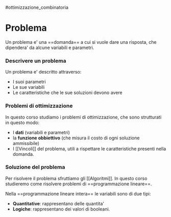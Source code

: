 #ottimizzazione_combinatoria 
# Problema

Un problema e' una ==domanda== a cui si vuole dare una risposta, che dipendera' da alcune variabili e parametri.


### Descrivere un problema
Un problema e' descritto attraverso:
- I suoi parametri
- Le sue variabili
- Le caratteristiche che le sue soluzioni devono avere

### Problemi di ottimizzazione
In questo corso studiamo i problemi di ottimizzazione, che sono strutturati in questo modo:

- I **dati** (variabili e parametri)
- la **funzione obbiettivo** (che misura il costo di ogni soluzione ammissibile)
- I [[Vincoli]] del problema, utili a rispettare le caratteristiche presenti nella domanda.

### Soluzione del problema

Per risolvere il problema sfruttiamo gli [[Algoritmi]].
In questo corso studieremo come risolvere problemi di ==programmazione lineare==.

Nella ==programmazione lineare intera== le variabili sono di due tipi:
- **Quantitative**: rappresentano delle quantita'
- **Logiche**: rappresentano dei valori di booleani.

